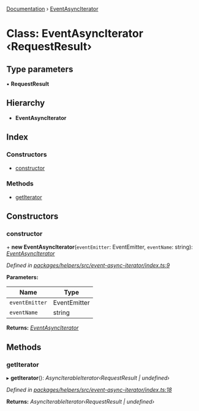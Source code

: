 [Documentation](../README.md) › [EventAsyncIterator](eventasynciterator.md)

# Class: EventAsyncIterator ‹**RequestResult**›

## Type parameters

▪ **RequestResult**

## Hierarchy

* **EventAsyncIterator**

## Index

### Constructors

* [constructor](eventasynciterator.md#constructor)

### Methods

* [getIterator](eventasynciterator.md#getiterator)

## Constructors

###  constructor

\+ **new EventAsyncIterator**(`eventEmitter`: EventEmitter, `eventName`: string): *[EventAsyncIterator](eventasynciterator.md)*

*Defined in [packages/helpers/src/event-async-iterator/index.ts:9](https://github.com/badbatch/graphql-box/blob/0f66f3fd/packages/helpers/src/event-async-iterator/index.ts#L9)*

**Parameters:**

Name | Type |
------ | ------ |
`eventEmitter` | EventEmitter |
`eventName` | string |

**Returns:** *[EventAsyncIterator](eventasynciterator.md)*

## Methods

###  getIterator

▸ **getIterator**(): *AsyncIterableIterator‹RequestResult | undefined›*

*Defined in [packages/helpers/src/event-async-iterator/index.ts:18](https://github.com/badbatch/graphql-box/blob/0f66f3fd/packages/helpers/src/event-async-iterator/index.ts#L18)*

**Returns:** *AsyncIterableIterator‹RequestResult | undefined›*
